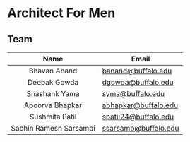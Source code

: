 # Architect For Men

## Team

|     Name     | Email                                                 |
| :----------: | ----------------------------------------------------- |
| Bhavan Anand | banand@buffalo.edu |
| Deepak Gowda | dgowda@buffalo.edu |
| Shashank Yama | syma@buffalo.edu |
| Apoorva Bhapkar | abhapkar@buffalo.edu |
| Sushmita Patil | spatil24@buffalo.edu |
| Sachin Ramesh Sarsambi| ssarsamb@buffalo.edu |